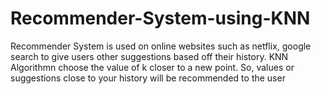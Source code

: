 # Recommender-System-using-KNN
Recommender System is used on online websites such as netflix, google search to give users other suggestions based off their history. KNN Algorithmn choose the value of k closer to a new point. So, values or suggestions close to your history will be recommended to the user
